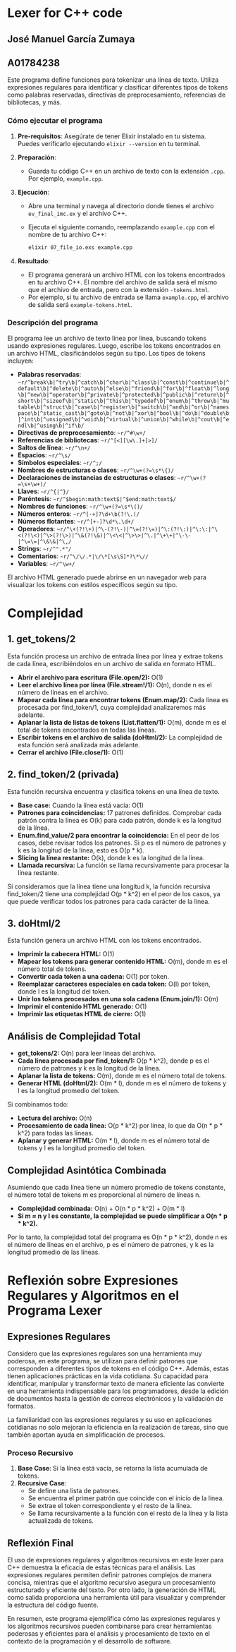# Lexer for C++ code
## José Manuel García Zumaya
## A01784238

Este programa define funciones para tokenizar una línea de texto.
Utiliza expresiones regulares para identificar y clasificar diferentes tipos de tokens
como palabras reservadas, directivas de preprocesamiento, referencias de bibliotecas, y más.

### Cómo ejecutar el programa

1. **Pre-requisitos**: Asegúrate de tener Elixir instalado en tu sistema. Puedes verificarlo ejecutando `elixir --version` en tu terminal.

2. **Preparación**:
   - Guarda tu código C++ en un archivo de texto con la extensión `.cpp`. Por ejemplo, `example.cpp`.

3. **Ejecución**:
   - Abre una terminal y navega al directorio donde tienes el archivo `ev_final_imc.ex` y el archivo C++.
   - Ejecuta el siguiente comando, reemplazando `example.cpp` con el nombre de tu archivo C++:

     ```sh
     elixir 07_file_io.exs example.cpp
     ```

4. **Resultado**:
   - El programa generará un archivo HTML con los tokens encontrados en tu archivo C++. El nombre del archivo de salida será el mismo que el archivo de entrada, pero con la extensión `-tokens.html`.
   - Por ejemplo, si tu archivo de entrada se llama `example.cpp`, el archivo de salida será `example-tokens.html`.

### Descripción del programa

El programa lee un archivo de texto línea por línea, buscando tokens usando expresiones regulares. Luego, escribe los tokens encontrados en un archivo HTML, clasificándolos según su tipo. Los tipos de tokens incluyen:

- **Palabras reservadas**: `~r/^break\b|^try\b|^catch\b|^char\b|^class\b|^const\b|^continue\b|^default\b|^delete\b|^auto\b|^else\b|^friend\b|^for\b|^float\b|^long\b|^new\b|^operator\b|^private\b|^protected\b|^public\b|^return\b|^short\b|^sizeof\b|^static\b|^this\b|^typedef\b|^enum\b|^throw\b|^mutable\b|^struct\b|^case\b|^register\b|^switch\b|^and\b|^or\b|^namespace\b|^static_cast\b|^goto\b|^not\b|^xor\b|^bool\b|^do\b|^double\b|^int\b|^unsigned\b|^void\b|^virtual\b|^union\b|^while\b|^cout\b|^endl\b|^using\b|^if\b/`
- **Directivas de preprocesamiento**: `~r/^#\w+/`
- **Referencias de bibliotecas**: `~r/^[<][\w\.]+[>]/`
- **Saltos de línea**: `~r/^\n+/`
- **Espacios**: `~r/^\s/`
- **Símbolos especiales**: `~r/^;/`
- **Nombres de estructuras o clases**: `~r/^\w+(?=\s*\{)/`
- **Declaraciones de instancias de estructuras o clases**: `~r/^\w+(?=\s+\w+)/`
- **Llaves**: `~r/^{|^}/`
- **Paréntesis**: `~r/^$begin:math:text$|^$end:math:text$/`
- **Nombres de funciones**: `~r/^\w+(?=\s*\()/`
- **Números enteros**: `~r/^[-+]?\d+\b(?!\.)/`
- **Números flotantes**: `~r/^[+-]?\d*\.\d+/`
- **Operadores**: `~r/^\+(?!\+)|^\-(?!\-)|^\=(?!\=)|^\:(?!\:)|^\:\:|^\<(?!\<)|^\>(?!\>)|^\&(?!\&)|^\<\<|^\>\>|^\.|^\+\+|^\-\-|^\=\=|^\&\&|^\,/`
- **Strings**: `~r/^".*"/`
- **Comentarios**: `~r/^\/\/.*|\/\*[\s\S]*?\*\//`
- **Variables**: `~r/^\w+/`

El archivo HTML generado puede abrirse en un navegador web para visualizar los tokens con estilos específicos según su tipo.

# Complejidad

## 1. get_tokens/2

Esta función procesa un archivo de entrada línea por línea y extrae tokens de cada línea, escribiéndolos en un archivo de salida en formato HTML.

- **Abrir el archivo para escritura (File.open/2):** O(1)
- **Leer el archivo línea por línea (File.stream!/1):** O(n), donde n es el número de líneas en el archivo.
- **Mapear cada línea para encontrar tokens (Enum.map/2):** Cada línea es procesada por find_token/1, cuya complejidad analizaremos más adelante.
- **Aplanar la lista de listas de tokens (List.flatten/1):** O(m), donde m es el total de tokens encontrados en todas las líneas.
- **Escribir tokens en el archivo de salida (doHtml/2):** La complejidad de esta función será analizada más adelante.
- **Cerrar el archivo (File.close/1):** O(1)

## 2. find_token/2 (privada)

Esta función recursiva encuentra y clasifica tokens en una línea de texto.

- **Base case:** Cuando la línea está vacía: O(1)
- **Patrones para coincidencias:** 17 patrones definidos. Comprobar cada patrón contra la línea es O(k) para cada patrón, donde k es la longitud de la línea.
- **Enum.find_value/2 para encontrar la coincidencia:** En el peor de los casos, debe revisar todos los patrones. Si p es el número de patrones y k es la longitud de la línea, esto es O(p * k).
- **Slicing la línea restante:** O(k), donde k es la longitud de la línea.
- **Llamada recursiva:** La función se llama recursivamente para procesar la línea restante.

Si consideramos que la línea tiene una longitud k, la función recursiva find_token/2 tiene una complejidad O(p * k^2) en el peor de los casos, ya que puede verificar todos los patrones para cada carácter de la línea.

## 3. doHtml/2

Esta función genera un archivo HTML con los tokens encontrados.

- **Imprimir la cabecera HTML:** O(1)
- **Mapear los tokens para generar contenido HTML:** O(m), donde m es el número total de tokens.
- **Convertir cada token a una cadena:** O(1) por token.
- **Reemplazar caracteres especiales en cada token:** O(l) por token, donde l es la longitud del token.
- **Unir los tokens procesados en una sola cadena (Enum.join/1):** O(m)
- **Imprimir el contenido HTML generado:** O(1)
- **Imprimir las etiquetas HTML de cierre:** O(1)

## Análisis de Complejidad Total

- **get_tokens/2:** O(n) para leer líneas del archivo.
- **Cada línea procesada por find_token/1:** O(p * k^2), donde p es el número de patrones y k es la longitud de la línea.
- **Aplanar la lista de tokens:** O(m), donde m es el número total de tokens.
- **Generar HTML (doHtml/2):** O(m * l), donde m es el número de tokens y l es la longitud promedio del token.

Si combinamos todo:

- **Lectura del archivo:** O(n)
- **Procesamiento de cada línea:** O(p * k^2) por línea, lo que da O(n * p * k^2) para todas las líneas.
- **Aplanar y generar HTML:** O(m * l), donde m es el número total de tokens y l es la longitud promedio del token.

## Complejidad Asintótica Combinada

Asumiendo que cada línea tiene un número promedio de tokens constante, el número total de tokens m es proporcional al número de líneas n.

- **Complejidad combinada:** O(n) + O(n * p * k^2) + O(m * l)
- **Si m ≈ n y l es constante, la complejidad se puede simplificar a O(n * p * k^2).**

Por lo tanto, la complejidad total del programa es O(n * p * k^2), donde n es el número de líneas en el archivo, p es el número de patrones, y k es la longitud promedio de las líneas.

# Reflexión sobre Expresiones Regulares y Algoritmos en el Programa Lexer

## Expresiones Regulares
Considero que las expresiones regulares son una herramienta muy poderosa, en este programa, se utilizan para definir patrones que corresponden a diferentes tipos de tokens en el código C++.
Además, estas tienen aplicaciones prácticas en la vida cotidiana. Su capacidad para identificar, manipular y transformar texto de manera eficiente las convierte en una herramienta indispensable para los programadores, desde la edición de documentos hasta la gestión de correos electrónicos y la validación de formatos.

La familiaridad con las expresiones regulares y su uso en aplicaciones cotidianas no solo mejoran la eficiencia en la realización de tareas, sino que también aportan ayuda en simplificación de procesos. 

### Proceso Recursivo
1. **Base Case**: Si la línea está vacía, se retorna la lista acumulada de tokens.
2. **Recursive Case**: 
   - Se define una lista de patrones.
   - Se encuentra el primer patrón que coincide con el inicio de la línea.
   - Se extrae el token correspondiente y el resto de la línea.
   - Se llama recursivamente a la función con el resto de la línea y la lista actualizada de tokens.

## Reflexión Final
El uso de expresiones regulares y algoritmos recursivos en este lexer para C++ demuestra la eficacia de estas técnicas para el análisis. Las expresiones regulares permiten definir patrones complejos de manera concisa, mientras que el algoritmo recursivo asegura un procesamiento estructurado y eficiente del texto. Por otro lado, la generación de HTML como salida proporciona una herramienta útil para visualizar y comprender la estructura del código fuente.

En resumen, este programa ejemplifica cómo las expresiones regulares y los algoritmos recursivos pueden combinarse para crear herramientas poderosas y eficientes para el análisis y procesamiento de texto en el contexto de la programación y el desarrollo de software.
